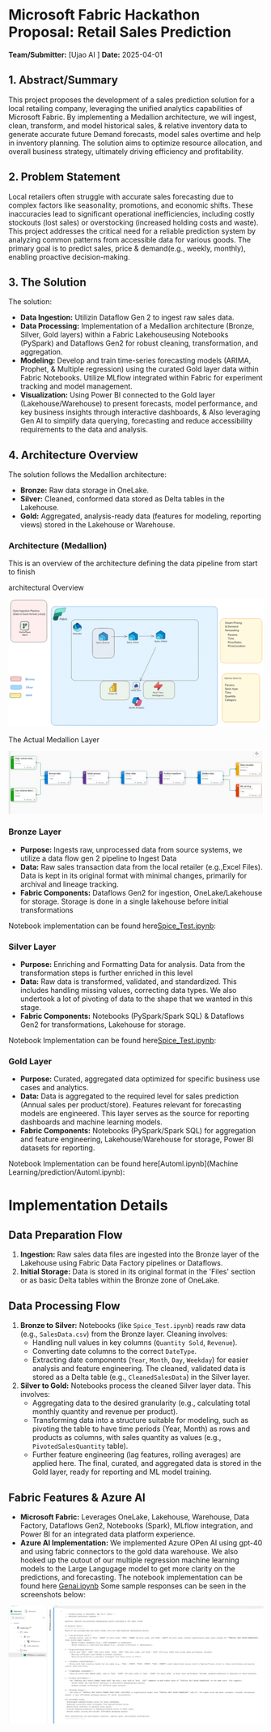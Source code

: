# Microsoft Fabric Hackathon Proposal: Retail Sales Prediction

**Team/Submitter:** [Ujao AI ]
**Date:** 2025-04-01

## 1. Abstract/Summary

This project proposes the development of a sales prediction solution for a local retailing company,  leveraging the unified analytics capabilities of Microsoft Fabric. By implementing a Medallion architecture, we will ingest, clean, transform, and model historical sales, & relative inventory  data to generate accurate future Demand forecasts, model sales overtime and help in inventory planning. The solution aims to optimize resource allocation, and overall business strategy, ultimately driving efficiency and profitability.

## 2. Problem Statement

Local retailers often struggle with accurate sales forecasting due to complex factors like seasonality, promotions, and economic shifts. These inaccuracies lead to significant operational inefficiencies, including costly stockouts (lost sales) or overstocking (increased holding costs and waste). This project addresses the critical need for a reliable prediction system by analyzing common patterns from accessible data for various goods. The primary goal is to predict sales, price & demand(e.g., weekly, monthly), enabling proactive decision-making.

## 3. The Solution

The  solution:
*   **Data Ingestion:** Utilizin Dataflow Gen 2 to ingest raw sales data.
*   **Data Processing:** Implementation of a Medallion architecture (Bronze, Silver, Gold layers) within a Fabric Lakehouseusing Notebooks (PySpark) and Dataflows Gen2 for robust cleaning, transformation, and aggregation.
*   **Modeling:** Develop and train time-series forecasting models  (ARIMA, Prophet, & Multiple regression) using the curated Gold layer data within Fabric Notebooks. Utilize MLflow integrated within Fabric for experiment tracking and model management.
*   **Visualization:** Using Power BI connected to the Gold layer (Lakehouse/Warehouse) to present forecasts, model performance, and key business insights through interactive dashboards, & Also leveraging Gen AI to simplify data querying, forecasting and reduce accessibility requirements to the data and analysis.

## 4. Architecture Overview

The solution follows the Medallion architecture:
*   **Bronze:** Raw data storage in OneLake.
*   **Silver:** Cleaned, conformed data stored as Delta tables in the Lakehouse.
*   **Gold:** Aggregated, analysis-ready data (features for modeling, reporting views) stored in the Lakehouse or Warehouse.


### Architecture (Medallion)

This is an overview of the architecture defining the data pipeline from start to finish

architectural Overview


![alt text](image-1.png)



The Actual Medallion Layer


![Medallion Architecture](image.png)

### Bronze Layer

*   **Purpose:** Ingests raw, unprocessed data from source systems, we utilize a data flow gen 2 pipeline to Ingest Data
*   **Data:** Raw sales transaction data from the local retailer (e.g.,Excel Files). Data is kept in its original format with minimal changes, primarily for archival and lineage tracking.
*   **Fabric Components:** Dataflows Gen2 for ingestion, OneLake/Lakehouse for storage. Storage is done in a single lakehouse before initial transformations

Notebook implementation can be found here[Spice_Test.ipynb](pipeline/Spice_Test_1_1.ipynb):
### Silver Layer

*   **Purpose:** Enriching and Formatting Data for analysis. Data from the transformation steps is further enriched in this level
*   **Data:** Raw data is transformed, validated, and standardized. This includes handling missing values, correcting data types. We also undertook a lot of pivoting of data to the shape that we wanted in this stage.
*   **Fabric Components:** Notebooks (PySpark/Spark SQL) & Dataflows Gen2 for transformations, Lakehouse for storage.

Notebook Implementation can be found here[Spice_Test.ipynb](pipeline/Spice_Test_1_1.ipynb):

### Gold Layer

*   **Purpose:** Curated, aggregated data optimized for specific business use cases and analytics.
*   **Data:** Data is aggregated to the required level for sales prediction (Annual sales per product/store). Features relevant for forecasting models are engineered. This layer serves as the source for reporting dashboards and machine learning models.
*   **Fabric Components:** Notebooks (PySpark/Spark SQL) for aggregation and feature engineering, Lakehouse/Warehouse for storage, Power BI datasets for reporting.

Notebook Implementation can be found here[Automl.ipynb](Machine Learning/prediction/Automl.ipynb):

# Implementation Details

## Data Preparation Flow

1.  **Ingestion:** Raw sales data files are ingested into the Bronze layer of the Lakehouse using Fabric Data Factory pipelines or Dataflows.
2.  **Initial Storage:** Data is stored in its original format in the 'Files' section or as basic Delta tables within the Bronze zone of OneLake.

## Data Processing Flow

1.  **Bronze to Silver:** Notebooks (like `Spice_Test.ipynb`) reads raw data (e.g., `SalesData.csv`) from the Bronze layer. Cleaning involves:
    *   Handling null values in key columns (`Quantity Sold`, `Revenue`).
    *   Converting date columns to the correct `DateType`.
    *   Extracting date components (`Year`, `Month`, `Day`, `Weekday`) for easier analysis and feature engineering.
    The cleaned, validated data is stored as a Delta table (e.g., `CleanedSalesData`) in the Silver layer.
2.  **Silver to Gold:** Notebooks process the cleaned Silver layer data. This involves:
    *   Aggregating data to the desired granularity (e.g., calculating total monthly quantity and revenue per product).
    *   Transforming data into a structure suitable for modeling, such as pivoting the table to have time periods (Year, Month) as rows and products as columns, with sales quantity as values (e.g., `PivotedSalesQuantity` table).
    *   Further feature engineering (lag features, rolling averages) are applied here.
    The final, curated, and aggregated data is stored in the Gold layer, ready for reporting and ML model training.

## Fabric Features & Azure AI

*   **Microsoft Fabric:** Leverages OneLake, Lakehouse, Warehouse, Data Factory, Dataflows Gen2, Notebooks (Spark), MLflow integration, and Power BI for an integrated data platform experience.
*   **Azure AI Implementation:**
    We implemented Azure OPen AI using gpt-40 and using fabric connectors to the gold data warehouse. We also hooked up the outout of our multiple regression machine learning models to the Large Langugage model to get more clarity on the predictions, and forecasting. The notebook implementation can be found here [Genai.ipynb](GenAI/Genai.ipynb)
Some sample responses can be seen in the screenshots below:

![alt text](image-3.png)
